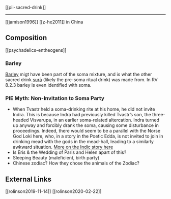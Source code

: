 [[pii-sacred-drink]]

---

[[jamison1996]]
[[z-he2011]] in China

## Composition
[[psychadelics-entheogens]]

### Barley
[Barley](barley.md) migt have been part of the soma mixture, and is what the other sacred drink [surā](sura.md) (likely the pre-soma ritual drink) was made from. In RV 8.2.3 barley is even identified with soma.

### PIE Myth: Non-Invitation to Soma Party
- When Tvastr held a soma-drinking rite at his home, he did not invite Indra. This is because Indra had previously killed Tvastr’s son, the three-headed Visvarupa, in an earlier soma-related altercation. Indra turned up anyway and forcibly drank the soma, causing some disturbance in proceedings. Indeed, there would seem to be a parallel with the Norse God Loki here, who, in a story in the Poetic Edda, is not invited to join in drinking mead with the gods in the mead-hall, leading to a similarly awkward situation. [More on the Indic story here](tvastr&indra.md)
- Is Eris & the Wedding of Paris and Helen apart of this?
- Sleeping Beauty (maleficient, birth party)
- Chinese zodiac? How they chose the animals of the Zodiac?

## External Links
[[rolinson2019-11-14]]
[[rolinson2020-02-22]]